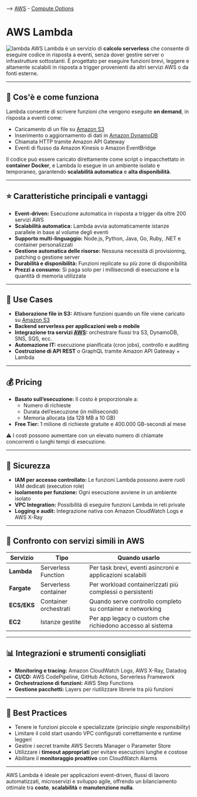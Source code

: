 --> [AWS](/00-Intro/AWS.md)  -  [Compute Options](/01-Compute-options/AWS-Compute-Options.md)
# AWS Lambda

![lambda](lambda.png)
AWS Lambda è un servizio di **calcolo serverless** che consente di eseguire codice in risposta a eventi, senza dover gestire server o infrastrutture sottostanti. È progettato per eseguire funzioni brevi, leggere e altamente scalabili in risposta a trigger provenienti da altri servizi AWS o da fonti esterne.

---

## 🔧 Cos'è e come funziona

Lambda consente di scrivere funzioni che vengono eseguite **on demand**, in risposta a eventi come:
- Caricamento di un file su [Amazon S3](/02-Storage-services/Amazon-S3.md)
- Inserimento o aggiornamento di dati in [Amazon DynamoDB](/04-Database-services/Amazon-DynamoDB.md)
- Chiamata HTTP tramite Amazon API Gateway
- Eventi di flusso da Amazon Kinesis o Amazon EventBridge

Il codice può essere caricato direttamente come script o impacchettato in **container Docker**, e Lambda lo esegue in un ambiente isolato e temporaneo, garantendo **scalabilità automatica** e **alta disponibilità**.

---

## ⭐ Caratteristiche principali e vantaggi

- **Event-driven:** Esecuzione automatica in risposta a trigger da oltre 200 servizi AWS
- **Scalabilità automatica:** Lambda avvia automaticamente istanze parallele in base al volume degli eventi
- **Supporto multi-linguaggio:** Node.js, Python, Java, Go, Ruby, .NET e container personalizzati
- **Gestione automatica delle risorse:** Nessuna necessità di provisioning, patching o gestione server
- **Durabilità e disponibilità:** Funzioni replicate su più zone di disponibilità
- **Prezzi a consumo:** Si paga solo per i millisecondi di esecuzione e la quantità di memoria utilizzata

---

## 🚀 Use Cases

- **Elaborazione file in S3:** Attivare funzioni quando un file viene caricato su [Amazon S3](/02-Storage-services/Amazon-S3.md)
- **Backend serverless per applicazioni web o mobile**
- **Integrazione tra servizi [AWS](/00-Intro/AWS.md):** orchestrare flussi tra S3, DynamoDB, SNS, SQS, ecc.
- **Automazione IT:** esecuzione pianificata (cron jobs), controllo e auditing
- **Costruzione di API REST** o GraphQL tramite Amazon API Gateway + Lambda

---

## 💰 Pricing

- **Basato sull’esecuzione:** Il costo è proporzionale a:
  - Numero di richieste
  - Durata dell’esecuzione (in millisecondi)
  - Memoria allocata (da 128 MB a 10 GB)
- **Free Tier:** 1 milione di richieste gratuite e 400.000 GB-secondi al mese

⚠️ I costi possono aumentare con un elevato numero di chiamate concorrenti o lunghi tempi di esecuzione.

---

## 🔐 Sicurezza

- **IAM per accesso controllato:** Le funzioni Lambda possono avere ruoli IAM dedicati (execution role)
- **Isolamento per funzione:** Ogni esecuzione avviene in un ambiente isolato
- **VPC Integration:** Possibilità di eseguire funzioni Lambda in reti private
- **Logging e audit:** Integrazione nativa con Amazon CloudWatch Logs e AWS X-Ray

---

## 🔄 Confronto con servizi simili in AWS

| Servizio        | Tipo                  | Quando usarlo                                              |
|------------------|------------------------|------------------------------------------------------------|
| **Lambda**       | Serverless Function    | Per task brevi, eventi asincroni e applicazioni scalabili  |
| **Fargate**      | Serverless container   | Per workload containerizzati più complessi o persistenti   |
| **ECS/EKS**      | Container orchestrati  | Quando serve controllo completo su container e networking  |
| **EC2**          | Istanze gestite        | Per app legacy o custom che richiedono accesso al sistema  |

---

## 📊 Integrazioni e strumenti consigliati

- **Monitoring e tracing:** Amazon CloudWatch Logs, AWS X-Ray, Datadog
- **CI/CD:** AWS CodePipeline, GitHub Actions, Serverless Framework
- **Orchestrazione di funzioni:** AWS Step Functions
- **Gestione pacchetti:** Layers per riutilizzare librerie tra più funzioni

---

## 📌 Best Practices

- Tenere le funzioni piccole e specializzate (principio *single responsibility*)
- Limitare il cold start usando VPC configurati correttamente e runtime leggeri
- Gestire i secret tramite AWS Secrets Manager o Parameter Store
- Utilizzare i **timeout appropriati** per evitare esecuzioni lunghe e costose
- Abilitare il **monitoraggio proattivo** con CloudWatch Alarms

---

AWS Lambda è ideale per applicazioni event-driven, flussi di lavoro automatizzati, microservizi e sviluppo agile, offrendo un bilanciamento ottimale tra **costo**, **scalabilità** e **manutenzione nulla**.
